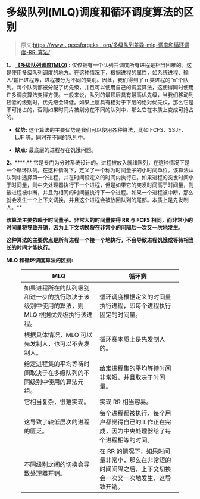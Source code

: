 # 多级队列(MLQ)调度和循环调度算法的区别

> 原文:[https://www . geesforgeks . org/多级队列差异-mlq-调度和循环调度-RR-算法/](https://www.geeksforgeeks.org/difference-between-multi-level-queue-mlq-scheduling-and-round-robin-rr-algorithms/)

**1。** [**【多级队列调度(MLQ)**](https://www.google.com/amp/s/www.geeksforgeeks.org/multilevel-queue-mlq-cpu-scheduling/amp/) **:**
仅仅拥有一个队列并调度所有进程是相当困难的。这是使用多级队列调度的地方。在这种情况下，根据进程的属性，如系统进程、输入/输出进程等，进程被分为不同的类别。因此，我们得到了 n 类进程的“n”个队列。每个队列都被分配了优先级，并且可以使用自己的调度算法，这使得同时使用许多调度算法变得方便。一般来说，队列的最顶层具有最高优先级，当我们移动到较低的级别时，优先级会降低。如果上层具有相对于下层的绝对优先权，那么它是不可抢占的，否则如果时间片被划分在不同的队列中，那么它在本质上变成可抢占的。

*   **优势:**
    这个算法的主要优势是我们可以使用各种算法，比如 FCFS、SSJF、LJF 等。同时在不同的队列中。

*   **缺点:**
    最底层的进程存在饥饿问题。

**2。**[](https://www.geeksforgeeks.org/program-round-robin-scheduling-set-1/)****:**
它是专门为分时系统设计的。进程被放入就绪队列，在这种情况下是一个循环队列。在这种情况下，定义了一个称为时间量子的小时间单位。该算法从队列中选择第一个进程，并在时间段定义的时间内执行它。如果进程的突发时间小于时间量，则中央处理器执行下一个进程，但是如果它的突发时间高于时间量，则该进程被中断，并且为相同的时间量执行下一个进程。如果一个进程被中断，那么就会发生一个上下文切换，并且这个进程会被放回队列的尾部。本质上是先发制人。**

**该算法主要依赖于时间量子。非常大的时间量使得 RR 与 FCFS 相同，而非常小的时间量将导致开销，因为上下文切换将在非常小的间隔后一次又一次地发生。**

**这种算法的主要优点是所有进程一个接一个地执行，不会导致进程饥饿或等待相当长的时间才能执行。**

****MLQ 和循环调度算法的区别:****

<figure class="table">

| MLQ | 循环赛 |
| --- | --- |
| 如果进程所在的队列级别和进一步的执行取决于该级别中使用的算法，则 MLQ 根据优先级执行该进程。 | 循环调度根据定义的时间量执行进程，即每个进程执行固定的时间量。 |
| 根据具体情况，MLQ 可以先发制人，也可以不先发制人。 | 循环赛本质上是先发制人的。 |
| 给定进程集的平均等待时间取决于在多级队列的不同级别中使用的算法元组。 | 给定进程集的平均等待时间非常短，并且取决于时间量。 |
| 它相当复杂，很难实现。 | 实现 RR 相当容易。 |
| 这导致了较低层次的进程的匮乏。 | 每个进程都被执行，每个用户都觉得自己的工作正在完成，因为中央处理器给了每个进程相等的时间。 |
| 不同级别之间的切换会导致处理器开销。 | 在 RR 的情况下，如果时间量非常小，那么在非常短的时间间隔之后，上下文切换会一次又一次地发生，这导致开销。 |

</figure>